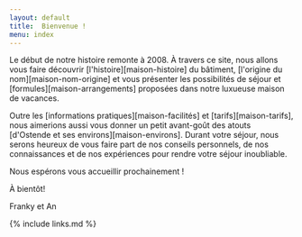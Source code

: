 ```yaml
---
layout: default
title:  Bienvenue !
menu: index
---
```

Le début de notre histoire remonte à 2008. À travers ce site, nous allons vous faire découvrir [l'histoire][maison-histoire] du bâtiment, [l'origine du nom][maison-nom-origine] et vous présenter les possibilités de séjour et [formules][maison-arrangements] proposées dans notre luxueuse maison de vacances.

Outre les [informations pratiques][maison-facilités] et [tarifs][maison-tarifs], nous aimerions aussi vous donner un petit avant-goût des atouts [d'Ostende et ses environs][maison-environs].
Durant votre séjour, nous serons heureux de vous faire part de nos conseils personnels, de nos connaissances et de nos expériences pour rendre votre séjour inoubliable.


Nous espérons vous accueillir prochainement !

À bientôt!

Franky et An

{% include links.md %}
